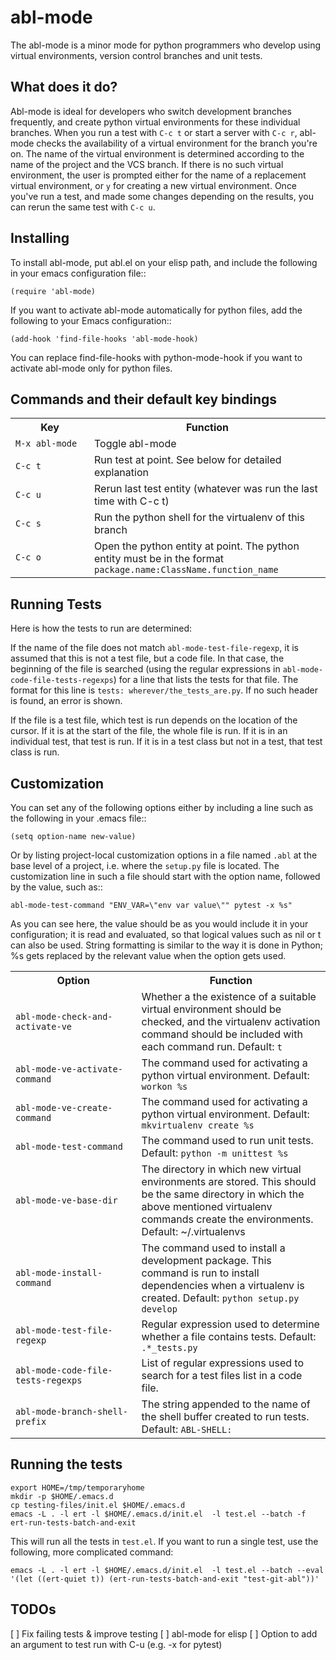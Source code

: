# abl-mode

The abl-mode is a minor mode for python programmers who develop using virtual
environments, version control branches and unit tests.

## What does it do?

Abl-mode is ideal for developers who switch development branches frequently, and
create python virtual environments for these individual branches. When you run a
test with `C-c t` or start a server with `C-c r`, abl-mode checks the
availability of a virtual environment for the branch you're on. The name of the
virtual environment is determined according to the name of the project and the
VCS branch. If there is no such virtual environment, the user is prompted either
for the name of a replacement virtual environment, or `y` for creating a new
virtual environment. Once you've run a test, and made some changes depending on
the results, you can rerun the same test with `C-c u`.

## Installing

To install abl-mode, put abl.el on your elisp path, and include the following in
your emacs configuration file::

    (require 'abl-mode)

If you want to activate abl-mode automatically for python files, add the
following to your Emacs configuration::

    (add-hook 'find-file-hooks 'abl-mode-hook)

You can replace find-file-hooks with python-mode-hook if you want to activate
abl-mode only for python files.

## Commands and their default key bindings

<table>
<tr><th width="25%">Key</th><th>Function</th></tr>
<tr><td><code>M-x abl-mode</code></td><td>Toggle abl-mode</td></tr>
<tr><td><code>C-c t</code></td><td>Run test at point. See below for detailed explanation</td></tr>
<tr><td><code>C-c u</code></td><td>Rerun last test entity (whatever was run the last time with C-c t)</td></tr>
<tr><td><code>C-c s</code></td><td>Run the python shell for the virtualenv of this branch</td></tr>
<tr><td><code>C-c o</code></td><td>Open the python entity at point. The python entity must be in the format <code>package.name:ClassName.function_name</code></td></tr>
</table>

## Running Tests

Here is how the tests to run are determined:

If the name of the file does not match `abl-mode-test-file-regexp`, it is
assumed that this is not a test file, but a code file. In that case, the
beginning of the file is searched (using the regular expressions in
`abl-mode-code-file-tests-regexps`) for a line that lists the tests for that
file. The format for this line is `tests: wherever/the_tests_are.py`. If no
such header is found, an error is shown.

If the file is a test file, which test is run depends on the location of the
cursor. If it is at the start of the file, the whole file is run. If it is in an
individual test, that test is run. If it is in a test class but not in a test,
that test class is run.

## Customization

You can set any of the following options either by including a line such as the
following in your .emacs file::

    (setq option-name new-value)

Or by listing project-local customization options in a file named `.abl` at the
base level of a project, i.e. where the `setup.py` file is located. The
customization line in such a file should start with the option name, followed by
the value, such as::

    abl-mode-test-command "ENV_VAR=\"env var value\"" pytest -x %s"

As you can see here, the value should be as you would include it in your
configuration; it is read and evaluated, so that logical values such as nil or t
can also be used. String formatting is similar to the way it is done in Python;
%s gets replaced by the relevant value when the option gets used.

<table>
<tr><th width="40%">Option</th><th>Function</th></tr>
<tr><td><code>abl-mode-check-and-activate-ve</code></td><td>Whether a the existence of a suitable virtual environment should be checked, and the virtualenv activation command should be included with each command run. Default: <code>t</code></td></tr>

<tr><td><code>abl-mode-ve-activate-command</code></td><td> The command used for activating a python virtual environment. Default: <code>workon %s</code></td></tr>

<tr><td><code>abl-mode-ve-create-command</code></td><td> The command used for activating a python virtual environment. Default: <code>mkvirtualenv create %s</code></td></tr>

<tr><td><code>abl-mode-test-command</code></td><td>The command used to run unit tests. Default: <code>python -m unittest %s</code></td></tr>

<tr><td><code>abl-mode-ve-base-dir</code></td><td>The directory in which new virtual environments are stored. This should be the same directory in which the above mentioned virtualenv commands create the environments. Default: </codde>~/.virtualenvs</code></td></tr>

<tr><td><code>abl-mode-install-command</code></td><td> The command used to install a development package. This command is run to install dependencies when a virtualenv is created. Default: <code>python setup.py develop</code></td></tr>

<tr><td><code>abl-mode-test-file-regexp</code></td><td>Regular expression used to determine whether a file contains tests.  Default: <code>.*_tests.py</code></td></tr>

<tr><td><code>abl-mode-code-file-tests-regexps</code></td><td>List of regular expressions used to search for a test files list in a code file.</td></tr>

<tr><td><code>abl-mode-branch-shell-prefix</code></td><td> The string appended to the name of the shell buffer created to run tests. Default: <code>ABL-SHELL:</code></td></tr>
</table>

## Running the tests

```
export HOME=/tmp/temporaryhome
mkdir -p $HOME/.emacs.d
cp testing-files/init.el $HOME/.emacs.d
emacs -L . -l ert -l $HOME/.emacs.d/init.el  -l test.el --batch -f ert-run-tests-batch-and-exit
```

This will run all the tests in `test.el`. If you want to run a single test, use
the following, more complicated command:

```
emacs -L . -l ert -l $HOME/.emacs.d/init.el  -l test.el --batch --eval '(let ((ert-quiet t)) (ert-run-tests-batch-and-exit "test-git-abl"))'
```

## TODOs

[ ] Fix failing tests & improve testing
[ ] abl-mode for elisp
[ ] Option to add an argument to test run with C-u (e.g. -x for pytest)

